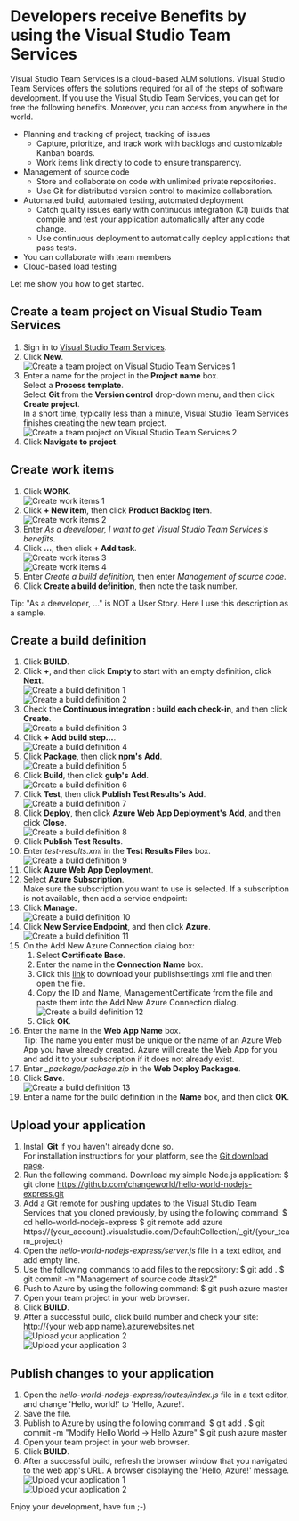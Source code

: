 # Developers receive Benefits by using the Visual Studio Team Services

Visual Studio Team Services is a cloud-based ALM solutions.
Visual Studio Team Services offers the solutions required for all of the steps of software development.
If you use the Visual Studio Team Services, you can get for free the following benefits. Moreover, you can access from anywhere in the world.

* Planning and tracking of project, tracking of issues
    * Capture, prioritize, and track work with backlogs and customizable Kanban boards.
    * Work items link directly to code to ensure transparency.
* Management of source code
    * Store and collaborate on code with unlimited private repositories.
    * Use Git for distributed version control to maximize collaboration.
* Automated build, automated testing, automated deployment
    * Catch quality issues early with continuous integration (CI) builds that compile and test your application automatically after any code change.
    * Use continuous deployment to automatically deploy applications that pass tests.
* You can collaborate with team members
* Cloud-based load testing

Let me show you how to get started.

## Create a team project on Visual Studio Team Services

1. Sign in to [Visual Studio Team Services](https://www.visualstudio.com/).
2. Click **New**.  
![Create a team project on Visual Studio Team Services 1](../images/developers-receive-benefits-by-using-vsts/image001.png)
3. Enter a name for the project in the **Project name** box.  
Select a **Process template**.  
Select **Git** from the **Version control** drop-down menu, and then click **Create project**.  
In a short time, typically less than a minute, Visual Studio Team Services finishes creating the new team project.  
![Create a team project on Visual Studio Team Services 2](../images/developers-receive-benefits-by-using-vsts/image002.png)
4. Click **Navigate to project**.

## Create work items

1. Click **WORK**.  
![Create work items 1](../images/developers-receive-benefits-by-using-vsts/image003.png)
2. Click **+ New item**, then click **Product Backlog Item**.  
![Create work items 2](../images/developers-receive-benefits-by-using-vsts/image004.png)
3. Enter *As a deeveloper, I want to get Visual Studio Team Services's benefits*.
4. Click **…**, then click **+ Add task**.  
![Create work items 3](../images/developers-receive-benefits-by-using-vsts/image005.png)  
![Create work items 4](../images/developers-receive-benefits-by-using-vsts/image006.png)
5. Enter *Create a build definition*, then enter *Management of source code*.
6. Click **Create a build definition**, then note the task number.

Tip: "As a deeveloper, …" is NOT a User Story. Here I use this description as a sample.

## Create a build definition

1. Click **BUILD**.
2. Click **+**, and then click **Empty** to start with an empty definition, click **Next**.  
![Create a build definition 1](../images/developers-receive-benefits-by-using-vsts/image007.png)  
![Create a build definition 2](../images/developers-receive-benefits-by-using-vsts/image008.png)
3. Check the **Continuous integration : build each check-in**, and then click **Create**.  
![Create a build definition 3](../images/developers-receive-benefits-by-using-vsts/image009.png)
4. Click **+ Add build step…**.  
![Create a build definition 4](../images/developers-receive-benefits-by-using-vsts/image010.png)
5. Click **Package**, then click **npm's** **Add**.  
![Create a build definition 5](../images/developers-receive-benefits-by-using-vsts/image011.png)
6. Click **Build**, then click **gulp's** **Add**.  
![Create a build definition 6](../images/developers-receive-benefits-by-using-vsts/image012.png)
7. Click **Test**, then click **Publish Test Results's** **Add**.  
![Create a build definition 7](../images/developers-receive-benefits-by-using-vsts/image013.png)
8. Click **Deploy**, then click **Azure Web App Deployment's** **Add**, and then click **Close**.  
![Create a build definition 8](../images/developers-receive-benefits-by-using-vsts/image014.png)
9. Click **Publish Test Results**.
10. Enter *test-results.xml* in the **Test Results Files** box.  
![Create a build definition 9](../images/developers-receive-benefits-by-using-vsts/image015.png)
11. Click **Azure Web App Deployment**.
12. Select **Azure Subscription**.  
Make sure the subscription you want to use is selected. If a subscription is not available, then add a service endpoint:
  1. Click **Manage**.  
  ![Create a build definition 10](../images/developers-receive-benefits-by-using-vsts/image016.png)
  2. Click **New Service Endpoint**, and then click **Azure**.  
  ![Create a build definition 11](../images/developers-receive-benefits-by-using-vsts/image017.png)
  3. On the Add New Azure Connection dialog box:
      1. Select **Certificate Base**.
      2. Enter the name in the **Connection Name** box.
      3. Click this [link](https://go.microsoft.com/fwlink/?LinkId=254432) to download your publishsettings xml file and then open the file.
      4. Copy the ID and Name, ManagementCertificate from the file and paste them into the Add New Azure Connection dialog.  
      ![Create a build definition 12](../images/developers-receive-benefits-by-using-vsts/image018.png)
      5. Click **OK**.
13. Enter the name in the **Web App Name** box.  
Tip: The name you enter must be unique or the name of an Azure Web App you have already created. Azure will create the Web App for you and add it to your subscription if it does not already exist.
14. Enter *_package/package.zip* in the **Web Deploy Packagee**.
15. Click **Save**.  
![Create a build definition 13](../images/developers-receive-benefits-by-using-vsts/image019.png)
16. Enter a name for the build definition in the **Name** box, and then click **OK**.

## Upload your application

1. Install **Git** if you haven't already done so.  
For installation instructions for your platform, see the [Git download page](http://git-scm.com/download).
2. Run the following command. Download my simple Node.js application:
    $ git clone https://github.com/changeworld/hello-world-nodejs-express.git
3. Add a Git remote for pushing updates to the Visual Studio Team Services that you cloned previously, by using the following command:
    $ cd hello-world-nodejs-express
    $ git remote add azure https://{your_account}.visualstudio.com/DefaultCollection/_git/{your_team_project}
4. Open the *hello-world-nodejs-express/server.js* file in a text editor, and add empty line.
5. Use the following commands to add files to the repository:
    $ git add .
    $ git commit -m "Management of source code #task2"
6. Push to Azure by using the following command:
    $ git push azure master
7. Open your team project in your web browser.
8. Click **BUILD**.
9. After a successful build, click build number and check your site: http://{your web app name}.azurewebsites.net  
![Upload your application 2](../images/developers-receive-benefits-by-using-vsts/image021.png)  
![Upload your application 3](../images/developers-receive-benefits-by-using-vsts/image022.png)  

## Publish changes to your application

1. Open the *hello-world-nodejs-express/routes/index.js* file in a text editor, and change 'Hello, world!' to 'Hello, Azure!'.
2. Save the file.
3. Publish to Azure by using the following command:
    $ git add .
    $ git commit -m "Modify Hello World -> Hello Azure"
    $ git push azure master
4. Open your team project in your web browser.
5. Click **BUILD**.
6. After a successful build, refresh the browser window that you navigated to the web app's URL. A browser displaying the 'Hello, Azure!' message.  
![Upload your application 1](../images/developers-receive-benefits-by-using-vsts/image023.png)  
![Upload your application 2](../images/developers-receive-benefits-by-using-vsts/image024.png)

Enjoy your development, have fun ;-)
